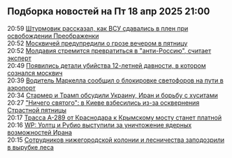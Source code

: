 <h2>Подборка новостей на Пт 18 апр 2025 21:00</h2><!--2025-04-18 20:59:23-->
<div class="rssn table">
  <div><span class="smaller gray hspace">20:59</span> <a class="nodecor" href="https://ria.ru/20250418/shturmovik-2012196546.html">Штурмовик рассказал, как ВСУ сдавались в плен при освобождении Преображенки</a></div>
</div>
<div class="rssn table">
  <div><span class="smaller gray hspace">20:52</span> <a class="nodecor" href="https://ria.ru/20250418/pogoda-2012196120.html">Москвичей предупредили о грозе вечером в пятницу</a></div>
</div>
<div class="rssn table">
  <div><span class="smaller gray hspace">20:52</span> <a class="nodecor" href="https://ria.ru/20250418/ekspert-2012195907.html">Молдавия стремится превратиться в "анти-Россию", считает эксперт</a></div>
</div>
<div class="rssn table">
  <div><span class="smaller gray hspace">20:49</span> <a class="nodecor" href="https://ria.ru/20250418/ubiystvo-2012195761.html">Появились детали убийства 12-летней давности, в котором сознался москвич</a></div>
</div>
<div class="rssn table">
  <div><span class="smaller gray hspace">20:39</span> <a class="nodecor" href="https://ria.ru/20250418/episkop-2012192734.html">Водитель Маркелла сообщил о блокировке светофоров на пути в аэропорт</a></div>
</div>
<div class="rssn table">
  <div><span class="smaller gray hspace">20:34</span> <a class="nodecor" href="https://ria.ru/20250418/tramp-2012191558.html">Стармер и Трамп обсудили Украину, Иран и борьбу с хуситами</a></div>
</div>
<div class="rssn table">
  <div><span class="smaller gray hspace">20:27</span> <a class="nodecor" href="https://ria.ru/20250418/kiev-2012190732.html">"Ничего святого": в Киеве взбесились из-за осквернения Страстной пятницы </a></div>
</div>
<div class="rssn table">
  <div><span class="smaller gray hspace">20:17</span> <a class="nodecor" href="https://ria.ru/20250418/trassa-2012190333.html">Трасса А-289 от Краснодара к Крымскому мосту станет платной</a></div>
</div>
<div class="rssn table">
  <div><span class="smaller gray hspace">20:16</span> <a class="nodecor" href="https://ria.ru/20250418/iran-2012190072.html">WP: Уолтц и Рубио выступили за уничтожение ядерных возможностей Ирана</a></div>
</div>
<div class="rssn table">
  <div><span class="smaller gray hspace">20:15</span> <a class="nodecor" href="https://ria.ru/20250418/vyrubka-2012189925.html">Сотрудников нижегородской колонии и лесничества заподозрили в вырубке леса</a></div>
</div>